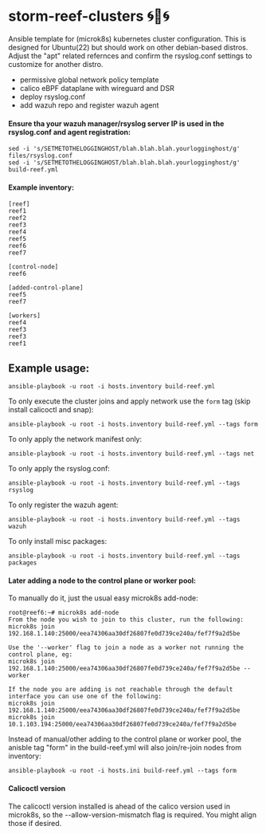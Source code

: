 # storm-reef-clusters 🌀🪸🌀
Ansible template for (microk8s) kubernetes cluster configuration.
This is designed for Ubuntu(22) but should work on other debian-based distros.
Adjust the "apt" related refernces and confirm the rsyslog.conf settings to customize for another distro.

- permissive global network policy template
- calico eBPF dataplane with wireguard and DSR
- deploy rsyslog.conf
- add wazuh repo and register wazuh agent

#### Ensure tha your wazuh manager/rsyslog  server IP is used in the rsyslog.conf and agent registration:

```
sed -i 's/SETMETOTHELOGGINGHOST/blah.blah.blah.yourlogginghost/g' files/rsyslog.conf
sed -i 's/SETMETOTHELOGGINGHOST/blah.blah.blah.yourlogginghost/g' build-reef.yml
```


#### Example inventory:

```
[reef]
reef1
reef2
reef3
reef4
reef5
reef6
reef7

[control-node]
reef6

[added-control-plane]
reef5
reef7

[workers]
reef4
reef3
reef3
reef1

```

## Example usage:

```
ansible-playbook -u root -i hosts.inventory build-reef.yml
```

To only execute the cluster joins and apply network use the `form` tag (skip install calicoctl and snap):

```
ansible-playbook -u root -i hosts.inventory build-reef.yml --tags form
```

To only apply the network manifest only:

```
ansible-playbook -u root -i hosts.inventory build-reef.yml --tags net
```


To only apply the rsyslog.conf:

```
ansible-playbook -u root -i hosts.inventory build-reef.yml --tags rsyslog
```

To only register the wazuh agent:

```
ansible-playbook -u root -i hosts.inventory build-reef.yml --tags wazuh
```

To only install misc packages:

```
ansible-playbook -u root -i hosts.inventory build-reef.yml --tags packages
```


#### Later adding a node to the control plane or worker pool:

To manually do it, just the usual easy microk8s add-node:

```
root@reef6:~# microk8s add-node
From the node you wish to join to this cluster, run the following:
microk8s join 192.168.1.140:25000/eea74306aa30df26807fe0d739ce240a/fef7f9a2d5be

Use the '--worker' flag to join a node as a worker not running the control plane, eg:
microk8s join 192.168.1.140:25000/eea74306aa30df26807fe0d739ce240a/fef7f9a2d5be --worker

If the node you are adding is not reachable through the default interface you can use one of the following:
microk8s join 192.168.1.140:25000/eea74306aa30df26807fe0d739ce240a/fef7f9a2d5be
microk8s join 10.1.103.194:25000/eea74306aa30df26807fe0d739ce240a/fef7f9a2d5be
```

Instead of manual/other adding to the control plane or worker pool, the anisble tag "form" in the build-reef.yml will also join/re-join nodes from inventory:

```
ansible-playbook -u root -i hosts.ini build-reef.yml --tags form
```


#### Calicoctl version

The calicoctl version installed is ahead of the calico version used in microk8s, so the --allow-version-mismatch flag is required. You might align those if desired.
